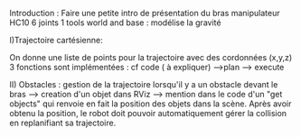 Introduction : 
Faire une petite intro de présentation du bras manipulateur HC10
6 joints 
1 tools 
world and base : modélise la gravité

I)Trajectoire cartésienne: 

On donne une liste de points pour la trajectoire avec des cordonnées (x,y,z)
3 fonctions sont implémentées : cf code ( à expliquer)
-->plan 
--> execute

II) Obstacles : gestion de la trajectoire lorsqu'il y a un obstacle devant le bras
--> creation d'un objet dans RViz
--> mention dans le code d'un "get objects" qui renvoie en fait la position des objets dans la scène.
Après avoir obtenu la position, le robot doit pouvoir automatiquement gérer la collision en replanifiant sa trajectoire.





